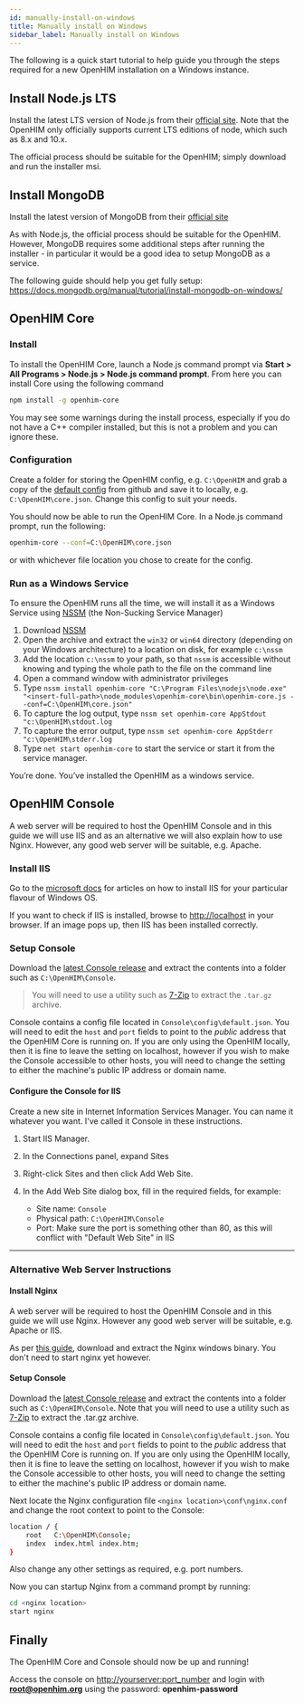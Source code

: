 ```yaml
---
id: manually-install-on-windows
title: Manually install on Windows
sidebar_label: Manually install on Windows
---
```


The following is a quick start tutorial to help guide you through the steps required for a new OpenHIM installation on a Windows instance.

## Install Node.js LTS

Install the latest LTS version of Node.js from their [official site](http://nodejs.org/). Note that the OpenHIM only officially supports current LTS editions of node, which such as 8.x and 10.x.

The official process should be suitable for the OpenHIM; simply download and run the installer msi.

## Install MongoDB

Install the latest version of MongoDB from their [official site](https://www.mongodb.org/)

As with Node.js, the official process should be suitable for the OpenHIM. However, MongoDB requires some additional steps after running the installer - in particular it would be a good idea to setup MongoDB as a service.

The following guide should help you get fully setup: <https://docs.mongodb.org/manual/tutorial/install-mongodb-on-windows/>

## OpenHIM Core

### Install

To install the OpenHIM Core, launch a Node.js command prompt via **Start > All Programs > Node.js > Node.js command prompt**. From here you can install Core using the following command

```sh
npm install -g openhim-core
```

You may see some warnings during the install process, especially if you do not have a C++ compiler installed, but this is not a problem and you can ignore these.

### Configuration

Create a folder for storing the OpenHIM config, e.g. `C:\OpenHIM` and grab a copy of the [default config](https://raw.githubusercontent.com/jembi/openhim-core-js/master/config/default.json) from github and save it to locally, e.g. `C:\OpenHIM\core.json`. Change this config to suit your needs.

You should now be able to run the OpenHIM Core. In a Node.js command prompt, run the following:

```sh
openhim-core --conf=C:\OpenHIM\core.json
```

or with whichever file location you chose to create for the config.

### Run as a Windows Service

To ensure the OpenHIM runs all the time, we will install it as a Windows Service using [NSSM](http://nssm.cc/download) (the Non-Sucking Service Manager)

1. Download [NSSM](http://nssm.cc/download)
2. Open the archive and extract the `win32` or `win64` directory (depending on your Windows architecture) to a location on disk, for example `c:\nssm`
3. Add the location `c:\nssm` to your path, so that `nssm` is accessible without knowing and typing the whole path to the file on the command line
4. Open a command window with administrator privileges
5. Type `nssm install openhim-core "C:\Program Files\nodejs\node.exe" "<insert-full-path>\node_modules\openhim-core\bin\openhim-core.js --conf=C:\OpenHIM\core.json"`
6. To capture the log output, type `nssm set openhim-core AppStdout "c:\OpenHIM\stdout.log`
7. To capture the error output, type `nssm set openhim-core AppStderr "c:\OpenHIM\stderr.log`
8. Type `net start openhim-core` to start the service or start it from the service manager.

You’re done. You’ve installed the OpenHIM as a windows service.

## OpenHIM Console

A web server will be required to host the OpenHIM Console and in this guide we will use IIS and as an alternative we will also explain how to use Nginx. However, any good web server will be suitable, e.g. Apache.

### Install IIS

Go to the [microsoft docs](http://www.iis.net/learn/install) for articles on how to install IIS for your particular flavour of Windows OS.

If you want to check if IIS is installed, browse to <http://localhost> in your browser. If an image pops up, then IIS has been installed correctly.

### Setup Console

Download the [latest Console release](https://github.com/jembi/openhim-console/releases/latest) and extract the contents into a folder such as `C:\OpenHIM\Console`.

> You will need to use a utility such as [7-Zip](http://www.7-zip.org/) to extract the `.tar.gz` archive.

Console contains a config file located in `Console\config\default.json`. You will need to edit the `host` and `port` fields to point to the _public_ address that the OpenHIM Core is running on. If you are only using the OpenHIM locally, then it is fine to leave the setting on localhost, however if you wish to make the Console accessible to other hosts, you will need to change the setting to either the machine's public IP address or domain name.

#### Configure the Console for IIS

Create a new site in Internet Information Services Manager. You can name it whatever you want. I've called it Console in these instructions.

1. Start IIS Manager.
1. In the Connections panel, expand Sites
1. Right-click Sites and then click Add Web Site.
1. In the Add Web Site dialog box, fill in the required fields, for example:

   - Site name: `Console`
   - Physical path: `C:\OpenHIM\Console`
   - Port: Make sure the port is something other than 80, as this will conflict with "Default Web Site" in IIS

---

### Alternative Web Server Instructions

#### Install Nginx

A web server will be required to host the OpenHIM Console and in this guide we will use Nginx. However any good web server will be suitable, e.g. Apache or IIS.

As per [this guide](https://www.nginx.com/resources/wiki/start/topics/tutorials/install/), download and extract the Nginx windows binary. You don't need to start nginx yet however.

#### Setup Console

Download the [latest Console release](https://github.com/jembi/openhim-console/releases/latest) and extract the contents into a folder such as `C:\OpenHIM\Console`. Note that you will need to use a utility such as [7-Zip](http://www.7-zip.org/) to extract the .tar.gz archive.

Console contains a config file located in `Console\config\default.json`. You will need to edit the `host` and `port` fields to point to the _public_ address that the OpenHIM Core is running on. If you are only using the OpenHIM locally, then it is fine to leave the setting on localhost, however if you wish to make the Console accessible to other hosts, you will need to change the setting to either the machine's public IP address or domain name.

Next locate the Nginx configuration file `<nginx location>\conf\nginx.conf` and change the root context to point to the Console:

```sh
location / {
    root   C:\OpenHIM\Console;
    index  index.html index.htm;
}
```

Also change any other settings as required, e.g. port numbers.

Now you can startup Nginx from a command prompt by running:

```sh
cd <nginx location>
start nginx
```

## Finally

The OpenHIM Core and Console should now be up and running!

Access the console on <http://yourserver:port_number> and login with **root@openhim.org** using the password: **openhim-password**
